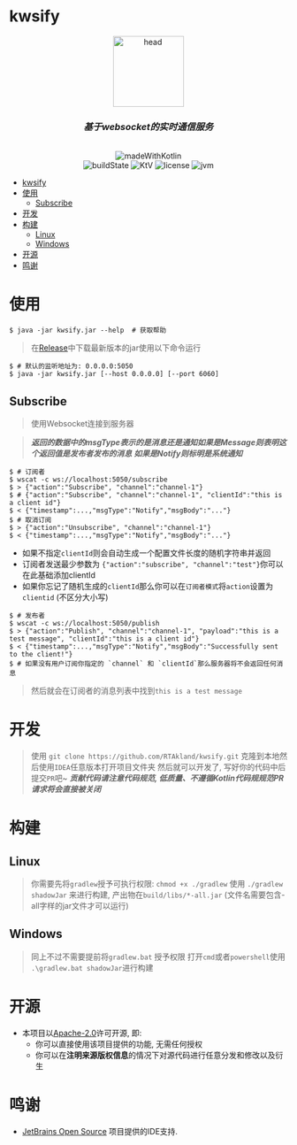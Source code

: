 # kwsify

<div align="center">
  <img src="https://rtakland.github.io/Static/static/kwsify.png" alt="head" width="128">
  <br>
  <h3><em>基于websocket的实时通信服务</em></h3>
  <br>
  <img src="https://rtakland.github.io/Static/static/kotlin/made-with-kotlin.svg" alt="madeWithKotlin">
  <br>
  <img src="https://img.shields.io/github/actions/workflow/status/RTAkland/kwsify/main.yml" alt="buildState">
  <img src="https://img.shields.io/badge/Kotlin-v1.8.22-pink?logo=Kotlin" alt="KtV">
  <img src="https://img.shields.io/badge/LICENSE-Apache20-green?logo=apache" alt="license">
  <img src="https://img.shields.io/badge/JVM-1.8+-red?logo=Openjdk&link=https://a.com" alt="jvm">

</div>



<!-- TOC -->
* [kwsify](#kwsify)
* [使用](#使用)
  * [Subscribe](#subscribe)
* [开发](#开发)
* [构建](#构建)
  * [Linux](#linux)
  * [Windows](#windows)
* [开源](#开源)
* [鸣谢](#鸣谢)
<!-- TOC -->

# 使用

```shell
$ java -jar kwsify.jar --help  # 获取帮助
```

> 在[Release](https://github.com/RTAkland/kwsify/releases/latest/)中下载最新版本的jar使用以下命令运行

```shell
$ # 默认的监听地址为: 0.0.0.0:5050
$ java -jar kwsify.jar [--host 0.0.0.0] [--port 6060]
```

## Subscribe

> 使用Websocket连接到服务器

> ***返回的数据中的msgType表示的是消息还是通知如果是Message则表明这个返回值是发布者发布的消息***
> ***如果是Notify则标明是系统通知***

```shell
$ # 订阅者
$ wscat -c ws://localhost:5050/subscribe
$ > {"action":"Subscribe", "channel":"channel-1"}
$ # {"action":"Subscribe", "channel":"channel-1", "clientId":"this is a client id"}
$ < {"timestamp":...,"msgType":"Notify","msgBody":"..."}
$ # 取消订阅
$ > {"action":"Unsubscribe", "channel":"channel-1"}
$ < {"timestamp":...,"msgType":"Notify","msgBody":"..."}
```

* 如果不指定`clientId`则会自动生成一个配置文件长度的随机字符串并返回
* 订阅者发送最少参数为 `{"action":"subscribe", "channel":"test"}`你可以在此基础添加clientId
* 如果你忘记了随机生成的`clientId`那么你可以在`订阅者模式`将`action`设置为 `clientid` (不区分大小写)

```shell
$ # 发布者
$ wscat -c ws://localhost:5050/publish
$ > {"action":"Publish", "channel":"channel-1", "payload":"this is a test message", "clientId":"this is a client id"}
$ < {"timestamp":...,"msgType":"Notify","msgBody":"Successfully sent to the client!"}
$ # 如果没有用户订阅你指定的 `channel` 和 `clientId`那么服务器将不会返回任何消息
```

> 然后就会在订阅者的消息列表中找到`this is a test message`

# 开发

> 使用 `git clone https://github.com/RTAkland/kwsify.git` 克隆到本地然后使用`IDEA`任意版本打开项目文件夹
> 然后就可以开发了, 写好你的代码中后提交`PR`吧~
> ***贡献代码请注意代码规范, 低质量、不遵循Kotlin代码规规范PR请求将会直接被关闭***

# 构建

## Linux

> 你需要先将`gradlew`授予可执行权限: `chmod +x ./gradlew`
> 使用 `./gradlew shadowJar` 来进行构建, 产出物在`build/libs/*-all.jar` (文件名需要包含-all字样的jar文件才可以运行)

## Windows

> 同上不过不需要提前将`gradlew.bat` 授予权限
> 打开`cmd`或者`powershell`使用 `.\gradlew.bat shadowJar`进行构建

# 开源

- 本项目以[Apache-2.0](./LICENSE)许可开源, 即:
    - 你可以直接使用该项目提供的功能, 无需任何授权
    - 你可以在**注明来源版权信息**的情况下对源代码进行任意分发和修改以及衍生

# 鸣谢

* [JetBrains Open Source](https://www.jetbrains.com/opensource/) 项目提供的IDE支持.

